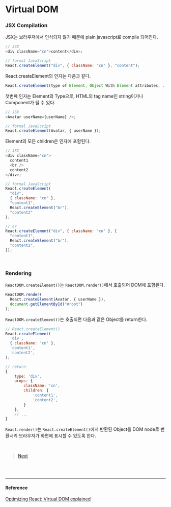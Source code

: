 # Virtual DOM

### JSX Compilation

JSX는 브라우저에서 인식되지 않기 때문에 plain javascript로 compile 되어진다.

```js
// JSX
<div className="cn">content</div>;

// formal JavaScript
React.createElement("div", { className: "cn" }, "content");
```

React.createElement의 인자는 다음과 같다.

```js
React.createElement(type of Element, Object With Element attributes, ...Element children)
```

첫번째 인자는 Element의 Type으로, HTML의 tag name인 string이거나 Component가 될 수 있다.

```js
// JSX
<Avatar userName={userName} />;

// formal JavaScript
React.createElement(Avatar, { userName });
```

Element의 모든 children은 인자에 포함된다.

```js
// JSX
<div className="cn">
  content1
  <br />
  content2
</div>;

// formal JavaScript
React.createElement(
  "div",
  { className: "cn" },
  "content1",
  React.createElement("br"),
  "content2"
);

// or
React.createElement("div", { className: "cn" }, [
  "content1",
  React.createElement("br"),
  "content2",
]);
```

<br />

### Rendering

`ReactDOM.createElement()`는 `ReactDOM.render()`에서 호출되어 DOM에 포함된다.

```js
ReactDOM.render(
  React.createElement(Avatar, { userName }),
  document.getElementById("#root")
);
```

`ReactDOM.createElement()`는 호출되면 다음과 같은 Object를 return한다.

```js
// React.createElement()
React.createElement(
  'div',
  { className: 'cn' },
  'content1',
  'content2',
);

// return
{
    type: 'div',
    props: {
        className: 'cn',
        children: {
            'content1',
            'content2',
        }
    },
    // ...
}
```

`React.render()`는 `React.createElement()`에서 반환된 Object를 DOM node로 변환시켜 브라우저가 화면에 표시할 수 있도록 한다.

<br />

> [Next](https://github.com/imzeze/TIL/blob/master/React/VirtualDOM_rebuild.md)

<br />
<br />

---

#### Reference

[Optimizing React:
Virtual DOM explained](https://evilmartians.com/chronicles/optimizing-react-virtual-dom-explained#fixing-things-mountingunmounting)
